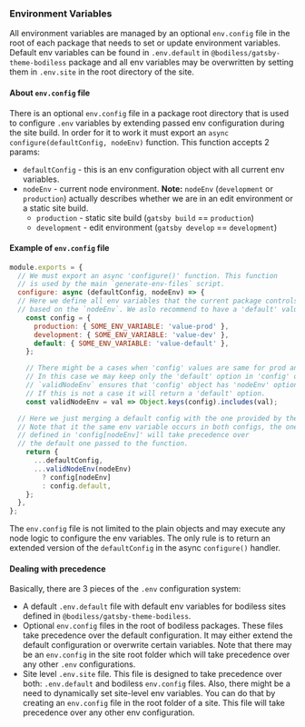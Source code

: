 ### Environment Variables
All environment variables are managed by an optional `env.config` file in the root of each package that needs to set or update environment variables. Default env variables can be found in `.env.default` in `@bodiless/gatsby-theme-bodiless` package and all env variables may be overwritten by setting them in `.env.site` in the root directory of the site.

#### About `env.config` file
There is an optional `env.config` file in a package root directory that is used to configure `.env` variables by extending passed env configuration during the site build. In order for it to work it must export an `async` `configure(defaultConfig, nodeEnv)` function. This function accepts 2 params:
* `defaultConfig` - this is an env configuration object with all current env variables.
* `nodeEnv` - current node environment. **Note:** `nodeEnv` (`development` or `production`) actually describes whether we are in an edit environment or a static site build.
  * `production` - static site build (`gatsby build` == `production`)
  * `development` - edit environment (`gatsby develop` == `development`)

#### Example of `env.config` file
```js
module.exports = {
  // We must export an async 'configure()' function. This function
  // is used by the main `generate-env-files` script.
  configure: async (defaultConfig, nodeEnv) => {
  // Here we define all env variables that the current package controls
  // based on the `nodeEnv`. We aslo recommend to have a 'default' value.
    const config = {
      production: { SOME_ENV_VARIABLE: 'value-prod' },
      development: { SOME_ENV_VARIABLE: 'value-dev' },
      default: { SOME_ENV_VARIABLE: 'value-default' },
    };

    // There might be a cases when 'config' values are same for prod and dev.
    // In this case we may keep only the 'default' option in 'config' object.
    // `validNodeEnv` ensures that 'config' object has 'nodeEnv' option.
    // If this is not a case it will return a 'default' option.
    const validNodeEnv = val => Object.keys(config).includes(val);

  // Here we just merging a default config with the one provided by the package.
  // Note that it the same env variable occurs in both configs, the one that
  // defined in 'config[nodeEnv]' will take precedence over
  // the default one passed to the function.
    return {
      ...defaultConfig,
      ...validNodeEnv(nodeEnv)
        ? config[nodeEnv]
        : config.default,
    };
  },
};
```

The `env.config` file is not limited to the plain objects and may execute any node logic to configure the env variables. The only rule is to return an extended version of the `defaultConfig` in the async `configure()` handler.

#### Dealing with precedence
Basically, there are 3 pieces of the `.env` configuration system:
* A default `.env.default` file with default env variables for bodiless sites defined in `@bodiless/gatsby-theme-bodiless`. 
* Optional `env.config` files in the root of bodiless packages. These files take precedence over the default configuration. It may either extend the default configuration or overwrite certain variables. Note that there may be an `env.config` in the site root folder which will take precedence over any other `.env` configurations.
* Site level `.env.site` file. This file is designed to take precedence over both: `.env.default` and bodiless `env.config` files. Also, there might be a need to dynamically set site-level env variables. You can do that by creating an `env.config` file in the root folder of a site. This file will take precedence over any other env configuration.
